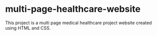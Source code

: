 # multi-page-healthcare-website

This project is a multi page medical healthcare project website created using HTML and CSS.
